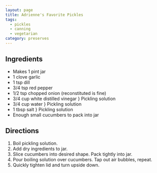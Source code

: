 ```yaml
---
layout: page
title: Adrienne's Favorite Pickles
tags:
  - pickles
  - canning
  - vegetarian
category: preserves
---
```


## Ingredients
* Makes 1 pint jar
* 1 clove garlic
* 1 tsp dill
* 3/4 tsp red pepper
* 1/2 tsp chopped onion (reconstituted is fine)
* 3/4 cup white distilled vinegar } Pickling solution
* 3/4 cup water } Pickling solution
* 1 tbsp salt } Pickling solution
* Enough small cucumbers to pack into jar

## Directions
1. Boil pickling solution.
2. Add dry ingredients to jar.
3. Slice cucumbers into desired shape. Pack tightly into jar.
4. Pour boiling solution over cucumbers. Tap out air bubbles, repeat.
5. Quickly tighten lid and turn upside down.
